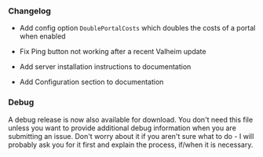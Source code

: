 ### Changelog

* Add config option `DoublePortalCosts` which doubles the costs of a portal when enabled

* Fix Ping button not working after a recent Valheim update

* Add server installation instructions to documentation

* Add Configuration section to documentation

### Debug

A debug release is now also available for download. You don't need this file unless you want to provide additional debug information when you are submitting an issue. Don't worry about it if you aren't sure what to do - I will probably ask you for it first and explain the process, if/when it is necessary.
